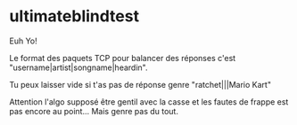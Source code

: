 # ultimateblindtest

Euh Yo!

Le format des paquets TCP pour balancer des réponses c'est "username|artist|songname|heardin".

Tu peux laisser vide si t'as pas de réponse genre "ratchet|||Mario Kart"

Attention l'algo supposé être gentil avec la casse et les fautes de frappe est pas encore au point...
Mais genre pas du tout.
